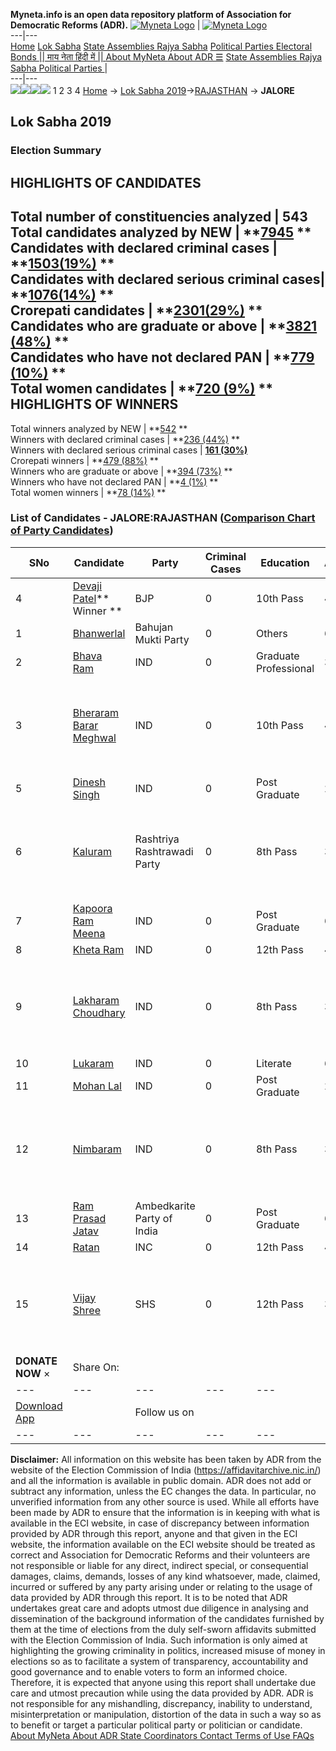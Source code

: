 **Myneta.info is an open data repository platform of Association for Democratic Reforms (ADR).**
[![Myneta Logo](https://www.myneta.info/lib/img/myneta-logo.png)](https://www.myneta.info/) | [![Myneta Logo](https://www.myneta.info/lib/img/adr-logo.png)](https://adrindia.org)  
---|---  
[Home](https://www.myneta.info/) [Lok Sabha](https://www.myneta.info/#ls "Lok Sabha") [ State Assemblies ](https://www.myneta.info/#sa "State Assemblies") [Rajya Sabha](https://www.myneta.info/#rs "Rajya Sabha") [Political Parties ](https://www.myneta.info/party "Political Parties") [ Electoral Bonds ](https://www.myneta.info/electoral_bonds "Electoral Bonds") [ || माय नेता हिंदी में || ](https://translate.google.co.in/translate?prev=hp&hl=en&js=y&u=www.myneta.info&sl=en&tl=hi&history_state0=) [ About MyNeta ](https://adrindia.org/content/about-myneta) [ About ADR ](https://adrindia.org/about-adr/who-we-are) [☰](javascript:void\(0\))
[ State Assemblies ](https://www.myneta.info/#sa "State Assemblies") [ Rajya Sabha ](https://www.myneta.info/#rs "Rajya Sabha") [ Political Parties ](https://www.myneta.info/party "Political Parties")
|   
---|---  
![](https://www.myneta.info/lib/img/banner/banner-1.png)![](https://www.myneta.info/lib/img/banner/banner-2.png)![](https://www.myneta.info/lib/img/banner/banner-3.png)![](https://www.myneta.info/lib/img/banner/banner-4.png)
1  2  3  4 
[Home](https://www.myneta.info/) → [Lok Sabha 2019](https://www.myneta.info/LokSabha2019/)→[RAJASTHAN](https://www.myneta.info/LokSabha2019/index.php?action=show_constituencies&state_id=53) → **JALORE**
### 
## Lok Sabha 2019
###  Election Summary 
HIGHLIGHTS OF CANDIDATES  
---  
Total number of constituencies analyzed |  543   
Total candidates analyzed by NEW | **[7945](https://www.myneta.info/LokSabha2019/index.php?action=summary&subAction=candidates_analyzed&sort=candidate#summary) **  
Candidates with declared criminal cases | **[1503(19%)](https://www.myneta.info/LokSabha2019/index.php?action=summary&subAction=crime&sort=candidate#summary) **  
Candidates with declared serious criminal cases| **[1076(14%)](https://www.myneta.info/LokSabha2019/index.php?action=summary&subAction=serious_crime&sort=candidate#summary) **  
Crorepati candidates | **[2301(29%)](https://www.myneta.info/LokSabha2019/index.php?action=summary&subAction=crorepati&sort=candidate#summary) **  
Candidates who are graduate or above | **[3821 (48%)](https://www.myneta.info/LokSabha2019/index.php?action=summary&subAction=education&sort=candidate#summary) **  
Candidates who have not declared PAN | **[779 (10%)](https://www.myneta.info/LokSabha2019/index.php?action=summary&subAction=without_pan&sort=candidate#summary) **  
Total women candidates | **[720 (9%)](https://www.myneta.info/LokSabha2019/index.php?action=summary&subAction=women_candidate&sort=candidate#summary) **  
HIGHLIGHTS OF WINNERS  
---  
Total winners analyzed by NEW | **[542](https://www.myneta.info/LokSabha2019/index.php?action=summary&subAction=winner_analyzed&sort=candidate#summary) **  
Winners with declared criminal cases | **[236 (44%)](https://www.myneta.info/LokSabha2019/index.php?action=summary&subAction=winner_crime&sort=candidate#summary) **  
Winners with declared serious criminal cases | **[161 (30%)](https://www.myneta.info/LokSabha2019/index.php?action=summary&subAction=winner_serious_crime&sort=candidate#summary)**  
Crorepati winners | **[479 (88%)](https://www.myneta.info/LokSabha2019/index.php?action=summary&subAction=winner_crorepati&sort=candidate#summary) **  
Winners who are graduate or above | **[394 (73%)](https://www.myneta.info/LokSabha2019/index.php?action=summary&subAction=winner_education&sort=candidate#summary) **  
Winners who have not declared PAN | **[4 (1%)](https://www.myneta.info/LokSabha2019/index.php?action=summary&subAction=winner_without_pan&sort=candidate#summary) **  
Total women winners | **[78 (14%)](https://www.myneta.info/LokSabha2019/index.php?action=summary&subAction=winner_women&sort=candidate#summary) **  
### List of Candidates - JALORE:RAJASTHAN ([Comparison Chart of Party Candidates](https://www.myneta.info/LokSabha2019/comparisonchart.php?constituency_id=783))
SNo | Candidate| Party| Criminal Cases| Education| Age| Total Assets| Liabilities  
---|---|---|---|---|---|---|---  
4  | [Devaji Patel](https://www.myneta.info/LokSabha2019/candidate.php?candidate_id=9596)** Winner ** | BJP | 0 | 10th Pass| 42 | Rs 8,83,32,292 ~ 8 Crore+ | Rs 6,09,36,530 ~ 6 Crore+  
1  | [Bhanwerlal](https://www.myneta.info/LokSabha2019/candidate.php?candidate_id=10710) | Bahujan Mukti Party | 0 | Others| 62 | Rs 1,00,72,103 ~ 1 Crore+ | Rs 0 ~   
2  | [Bhava Ram](https://www.myneta.info/LokSabha2019/candidate.php?candidate_id=9590) | IND | 0 | Graduate Professional| 33 | Rs 8,86,000 ~ 8 Lacs+ | Rs 0 ~   
3  | [Bheraram Barar Meghwal](https://www.myneta.info/LokSabha2019/candidate.php?candidate_id=10711) | IND | 0 | 10th Pass| 48 | ![](https://myneta.info/image_v2.php?myneta_folder=LokSabha2019&candidate_id=10711&col=ta) | ![](https://myneta.info/image_v2.php?myneta_folder=LokSabha2019&candidate_id=10711&col=lia)  
5  | [Dinesh Singh](https://www.myneta.info/LokSabha2019/candidate.php?candidate_id=9593) | IND | 0 | Post Graduate| 27 | Rs 4,38,684 ~ 4 Lacs+ | Rs 0 ~   
6  | [Kaluram](https://www.myneta.info/LokSabha2019/candidate.php?candidate_id=9591) | Rashtriya Rashtrawadi Party | 0 | 8th Pass| 30 | ![](https://myneta.info/image_v2.php?myneta_folder=LokSabha2019&candidate_id=9591&col=ta) | ![](https://myneta.info/image_v2.php?myneta_folder=LokSabha2019&candidate_id=9591&col=lia)  
7  | [Kapoora Ram Meena](https://www.myneta.info/LokSabha2019/candidate.php?candidate_id=9594) | IND | 0 | Post Graduate| 60 | Rs 4,68,49,400 ~ 4 Crore+ | Rs 38,00,000 ~ 38 Lacs+  
8  | [Kheta Ram](https://www.myneta.info/LokSabha2019/candidate.php?candidate_id=10714) | IND | 0 | 12th Pass| 47 | Rs 6,66,961 ~ 6 Lacs+ | Rs 0 ~   
9  | [Lakharam Choudhary](https://www.myneta.info/LokSabha2019/candidate.php?candidate_id=10716) | IND | 0 | 8th Pass| 38 | ![](https://myneta.info/image_v2.php?myneta_folder=LokSabha2019&candidate_id=10716&col=ta) | ![](https://myneta.info/image_v2.php?myneta_folder=LokSabha2019&candidate_id=10716&col=lia)  
10  | [Lukaram](https://www.myneta.info/LokSabha2019/candidate.php?candidate_id=10717) | IND | 0 | Literate| 60 | Rs 52,20,000 ~ 52 Lacs+ | Rs 3,00,000 ~ 3 Lacs+  
11  | [Mohan Lal](https://www.myneta.info/LokSabha2019/candidate.php?candidate_id=10718) | IND | 0 | Post Graduate| 25 | Rs 21,105 ~ 21 Thou+ | Rs 0 ~   
12  | [Nimbaram](https://www.myneta.info/LokSabha2019/candidate.php?candidate_id=10719) | IND | 0 | 8th Pass| 35 | ![](https://myneta.info/image_v2.php?myneta_folder=LokSabha2019&candidate_id=10719&col=ta) | ![](https://myneta.info/image_v2.php?myneta_folder=LokSabha2019&candidate_id=10719&col=lia)  
13  | [Ram Prasad Jatav](https://www.myneta.info/LokSabha2019/candidate.php?candidate_id=9600) | Ambedkarite Party of India | 0 | Post Graduate| 63 | Rs 1,67,03,000 ~ 1 Crore+ | Rs 8,00,000 ~ 8 Lacs+  
14  | [Ratan](https://www.myneta.info/LokSabha2019/candidate.php?candidate_id=9592) | INC | 0 | 12th Pass| 44 | Rs 2,33,61,271 ~ 2 Crore+ | Rs 45,44,357 ~ 45 Lacs+  
15  | [Vijay Shree](https://www.myneta.info/LokSabha2019/candidate.php?candidate_id=10721) | SHS | 0 | 12th Pass| 33 | ![](https://myneta.info/image_v2.php?myneta_folder=LokSabha2019&candidate_id=10721&col=ta) | ![](https://myneta.info/image_v2.php?myneta_folder=LokSabha2019&candidate_id=10721&col=lia)  
|  **DONATE NOW** × |  Share On:  | [](https://api.whatsapp.com/send?text=https%3A%2F%2Fmyneta.info%2Fpunjab2022%2Findex.php%3Faction%3Dshow_constituencies%26state_id%3D19) | [](https://www.facebook.com/sharer/sharer.php?u=https%3A%2F%2Fmyneta.info%2Fpunjab2022%2Findex.php%3Faction%3Dshow_constituencies%26state_id%3D19) | [](https://twitter.com/share?url=https%3A%2F%2Fmyneta.info%2Fpunjab2022%2Findex.php%3Faction%3Dshow_constituencies%26state_id%3D19)  
---|---|---|---|---  
| [ Download App ](https://play.google.com/store/apps/details?id=com.webrosoft.myneta1&pcampaignid=pcampaignidMKT-Other-global-all-co-prtnr-py-PartBadge-Mar2515-1) | [](https://play.google.com/store/apps/details?id=com.webrosoft.myneta1&pcampaignid=pcampaignidMKT-Other-global-all-co-prtnr-py-PartBadge-Mar2515-1) |  Follow us on  | [](https://www.facebook.com/adrindia.org/) | [](https://twitter.com/adrspeaks) | [](https://groups.google.com/g/national-election-watch?hl=en&pli=1) | [](https://www.instagram.com/adrspeaks/) | [](https://www.youtube.com/user/adrspeaks) | [](https://sharechat.com/profile/adrspeaks)  
---|---|---|---|---|---|---|---|---  
**Disclaimer:** All information on this website has been taken by ADR from the website of the Election Commission of India (https://affidavitarchive.nic.in/) and all the information is available in public domain. ADR does not add or subtract any information, unless the EC changes the data. In particular, no unverified information from any other source is used. While all efforts have been made by ADR to ensure that the information is in keeping with what is available in the ECI website, in case of discrepancy between information provided by ADR through this report, anyone and that given in the ECI website, the information available on the ECI website should be treated as correct and Association for Democratic Reforms and their volunteers are not responsible or liable for any direct, indirect special, or consequential damages, claims, demands, losses of any kind whatsoever, made, claimed, incurred or suffered by any party arising under or relating to the usage of data provided by ADR through this report. It is to be noted that ADR undertakes great care and adopts utmost due diligence in analysing and dissemination of the background information of the candidates furnished by them at the time of elections from the duly self-sworn affidavits submitted with the Election Commission of India. Such information is only aimed at highlighting the growing criminality in politics, increased misuse of money in elections so as to facilitate a system of transparency, accountability and good governance and to enable voters to form an informed choice. Therefore, it is expected that anyone using this report shall undertake due care and utmost precaution while using the data provided by ADR. ADR is not responsible for any mishandling, discrepancy, inability to understand, misinterpretation or manipulation, distortion of the data in such a way so as to benefit or target a particular political party or politician or candidate. 
[ About MyNeta ](https://adrindia.org/content/about-myneta) [ About ADR ](https://adrindia.org/about-adr/who-we-are) [ State Coordinators ](https://adrindia.org/about-adr/state-coordinators) [ Contact ](https://adrindia.org/contact-us) [ Terms of Use ](https://adrindia.org/content/adr-terms-use) [ FAQs ](https://adrindia.org/content/faqs)
